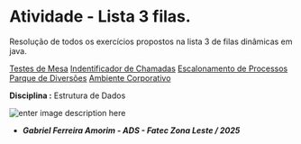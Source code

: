 # Atividade - Lista 3 filas.

Resolução de todos os exercícios propostos na lista 3 de filas dinâmicas em java.

[Testes de Mesa](https://drive.google.com/drive/folders/1sKgvIDEbvrc2krvFKiUVaG_qzY5Rmumz?usp=sharing)
[Indentificador de Chamadas](https://github.com/Bieelogrom/IndentificadorDeChamadas)
[Escalonamento de Processos](https://github.com/Bieelogrom/EscalonamentoProcessos)
[Parque de Diversões](https://github.com/Bieelogrom/ParqueDeDiversoes)
[Ambiente Corporativo](https://github.com/Bieelogrom/AmbienteCorporativo)


**Disciplina :** Estrutura de Dados

![enter image description here](https://bkpsitecpsnew.blob.core.windows.net/uploadsitecps/sites/137/2024/08/logo-fatec_zona_leste.png)

- ***Gabriel Ferreira Amorim  - ADS - Fatec Zona Leste / 2025***

